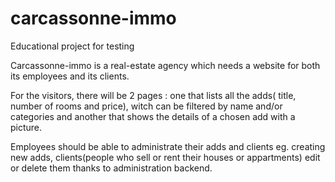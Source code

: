 carcassonne-immo
================

Educational project for testing 

Carcassonne-immo is a real-estate agency which needs a website for both its employees and its clients.

For the visitors, there will be 2 pages : one that lists all the adds( title, number of rooms and price), witch can be filtered by name and/or categories and another that shows the details of a chosen add with a picture. 

Employees should be able to administrate their adds and clients eg. creating new adds, clients(people who sell or rent their houses or appartments) edit or delete them thanks to administration backend. 

